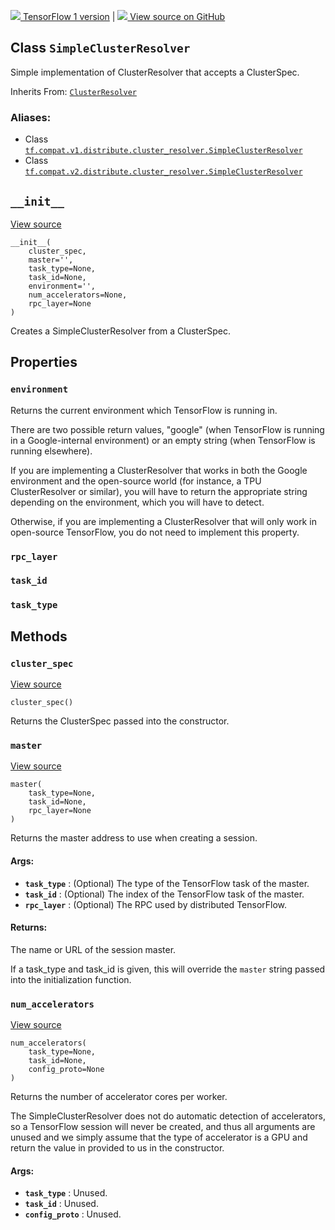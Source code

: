 [ ![](https://tensorflow.google.cn/images/tf_logo_32px.png) TensorFlow 1
version](/versions/r1.15/api_docs/python/tf/distribute/cluster_resolver/SimpleClusterResolver)
|  [ ![](https://tensorflow.google.cn/images/GitHub-Mark-32px.png) View source
on GitHub
](https://github.com/tensorflow/tensorflow/blob/r2.0/tensorflow/python/distribute/cluster_resolver/cluster_resolver.py#L182-L279)  
  
  
## Class `SimpleClusterResolver`

Simple implementation of ClusterResolver that accepts a ClusterSpec.

Inherits From:
[`ClusterResolver`](https://tensorflow.google.cn/api_docs/python/tf/distribute/cluster_resolver/ClusterResolver)

### Aliases:

  * Class [`tf.compat.v1.distribute.cluster_resolver.SimpleClusterResolver`](/api_docs/python/tf/distribute/cluster_resolver/SimpleClusterResolver)
  * Class [`tf.compat.v2.distribute.cluster_resolver.SimpleClusterResolver`](/api_docs/python/tf/distribute/cluster_resolver/SimpleClusterResolver)

## `__init__`

[View
source](https://github.com/tensorflow/tensorflow/blob/r2.0/tensorflow/python/distribute/cluster_resolver/cluster_resolver.py#L185-L204)

    
    
    __init__(
        cluster_spec,
        master='',
        task_type=None,
        task_id=None,
        environment='',
        num_accelerators=None,
        rpc_layer=None
    )
    

Creates a SimpleClusterResolver from a ClusterSpec.

## Properties

### `environment`

Returns the current environment which TensorFlow is running in.

There are two possible return values, "google" (when TensorFlow is running in
a Google-internal environment) or an empty string (when TensorFlow is running
elsewhere).

If you are implementing a ClusterResolver that works in both the Google
environment and the open-source world (for instance, a TPU ClusterResolver or
similar), you will have to return the appropriate string depending on the
environment, which you will have to detect.

Otherwise, if you are implementing a ClusterResolver that will only work in
open-source TensorFlow, you do not need to implement this property.

### `rpc_layer`

### `task_id`

### `task_type`

## Methods

### `cluster_spec`

[View
source](https://github.com/tensorflow/tensorflow/blob/r2.0/tensorflow/python/distribute/cluster_resolver/cluster_resolver.py#L206-L208)

    
    
    cluster_spec()
    

Returns the ClusterSpec passed into the constructor.

### `master`

[View
source](https://github.com/tensorflow/tensorflow/blob/r2.0/tensorflow/python/distribute/cluster_resolver/cluster_resolver.py#L210-L229)

    
    
    master(
        task_type=None,
        task_id=None,
        rpc_layer=None
    )
    

Returns the master address to use when creating a session.

#### Args:

  * **`task_type`** : (Optional) The type of the TensorFlow task of the master.
  * **`task_id`** : (Optional) The index of the TensorFlow task of the master.
  * **`rpc_layer`** : (Optional) The RPC used by distributed TensorFlow.

#### Returns:

The name or URL of the session master.

If a task_type and task_id is given, this will override the `master` string
passed into the initialization function.

### `num_accelerators`

[View
source](https://github.com/tensorflow/tensorflow/blob/r2.0/tensorflow/python/distribute/cluster_resolver/cluster_resolver.py#L251-L271)

    
    
    num_accelerators(
        task_type=None,
        task_id=None,
        config_proto=None
    )
    

Returns the number of accelerator cores per worker.

The SimpleClusterResolver does not do automatic detection of accelerators, so
a TensorFlow session will never be created, and thus all arguments are unused
and we simply assume that the type of accelerator is a GPU and return the
value in provided to us in the constructor.

#### Args:

  * **`task_type`** : Unused.
  * **`task_id`** : Unused.
  * **`config_proto`** : Unused.

